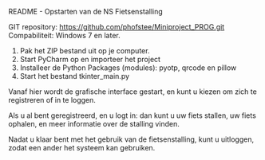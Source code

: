 README - Opstarten van de NS Fietsenstalling

GIT repository: https://github.com/phofstee/Miniproject_PROG.git
Compabiliteit: Windows 7 en later.

1. Pak het ZIP bestand uit op je computer.
2. Start PyCharm op en importeer het project
3. Installeer de Python Packages (modules): pyotp, qrcode en pillow
3. Start het bestand tkinter_main.py

Vanaf hier wordt de grafische interface gestart, en kunt u kiezen om zich te registreren of in te loggen.

Als u al bent geregistreerd, en u logt in: dan kunt u uw fiets stallen, uw fiets ophalen, en meer informatie over de stalling vinden.

Nadat u klaar bent met het gebruik van de fietsenstalling, kunt u uitloggen, zodat een ander het systeem kan gebruiken.
